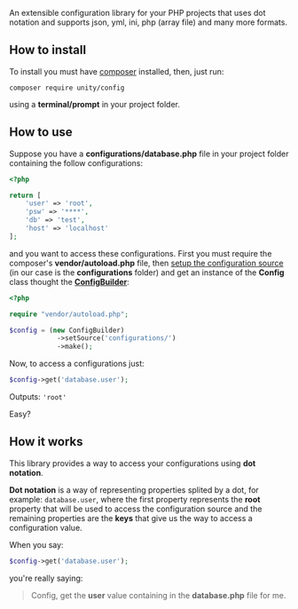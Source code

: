 An extensible configuration library for your PHP projects that uses dot notation and supports json, yml, ini, php (array file) and many more formats.

## How to install
To install you must have <a href="https://getcomposer.org/">composer</a> installed, then, just run:
    
    composer require unity/config

using a **terminal/prompt** in your project folder.

## How to use

Suppose you have a **configurations/database.php** file in your project folder containing the follow configurations:

```php
<?php

return [
    'user' => 'root',
    'psw' => '****',
    'db' => 'test',
    'host' => 'localhost'
];
```
and you want to access these configurations. First you must require the composer's **vendor/autoload.php** file, then <a href="#">setup the configuration source</a> (in our case is the **configurations** folder) and get an instance of the **Config** class thought the **<a href="https://github.com/unity-framework/Config/docs/ConfigBuilder/index.md">ConfigBuilder</a>**:

```php
<?php

require "vendor/autoload.php";

$config = (new ConfigBuilder)
            ->setSource('configurations/')
            ->make();
```
Now, to access a configurations just:

```php
$config->get('database.user');
```
Outputs: `'root'`

Easy?

## How it works
This library provides a way to access your configurations using **dot notation**.

**Dot notation** is a way of representing properties splited by a dot, for example: `database.user`, where the first property represents the **root** property that will be used to access the configuration source and the remaining properties are the **keys** that give us the way to access a configuration value.

When you say:

```php
$config->get('database.user');
```

you're really saying:

> Config, get the **user** value containing in the **database.php** file for me.
